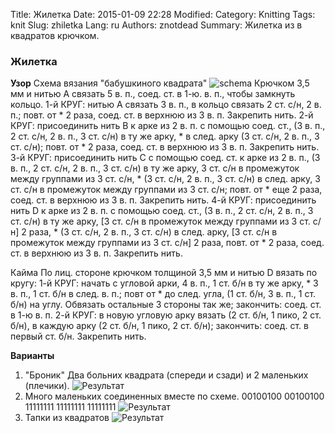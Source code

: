 Title: Жилетка
Date: 2015-01-09 22:28
Modified: 
Category: Knitting
Tags: knit
Slug: zhiletka
Lang: ru
Authors: znotdead
Summary: Жилетка из в квадратов крючком.

### Жилетка

**Узор**
Схема вязания "бабушкиного квадрата"
![schema](static/img/knitting/zhiletka/schema.jpg)
Крючком 3,5 мм и нитью А связать 5 в. п., соед. ст. в 1-ю. в. п., чтобы замкнуть кольцо.
1-й КРУГ: нитью А связать 3 в. п., в кольцо связать 2 ст. с/н, 2 в. п.; повт. от * 2 раза, соед. ст. в верхнюю из 3 в. п. Закрепить нить.
2-й КРУГ: присоединить нить В к арке из 2 в. п. с помощью соед. ст., (3 в. п., 2 ст. с/н, 2 в. п., 3 ст. с/н) в ту же арку, * в след. арку (3 ст. с/н, 2 в. п., 3 ст. с/н); повт. от * 2 раза, соед. ст. в верхнюю из 3 в. п. Закрепить нить.
3-й КРУГ: присоединить нить С с помощью соед. ст. к арке из 2 в. п., (3 в. п., 2 ст. с/н, 2 в. п., 3 ст. с/н) в ту же арку, 3 ст. с/н в промежуток между группами из 3 ст. с/н, * (3 ст. с/н, 2 в. п., 3 ст. с/н) в след. арку, 3 ст. с/н в промежуток между группами из 3 ст. с/н; повт. от * еще 2 раза, соед. ст. в верхнюю из 3 в. п. Закрепить нить.
4-й КРУГ: присоединить нить D к арке из 2 в. п. с помощью соед. ст., (3 в. п., 2 ст. с/н, 2 в. п., 3 ст. с/н) в ту же арку, [3 ст. с/н в промежуток между группами из 3 ст. с/н] 2 раза, * (3 ст. с/н, 2 в. п., 3 ст. с/н) в след. арку, [3 ст. с/н в промежуток между группами из 3 ст. с/н] 2 раза, повт. от * 2 раза, соед. ст. в верхнюю из 3 в. п. Закрепить нить.

Кайма
По лиц. стороне крючком толщиной 3,5 мм и нитью D вязать по кругу:
1-й КРУГ: начать с угловой арки, 4 в. п., 1 ст. б/н в ту же арку, * 3 в. п., 1 ст. б/н в след. в. п.; повт от * до след. угла, (1 ст. б/н, 3 в. п., 1 ст. б/н) на углу. Обвязать остальные 3 стороны так же; закончить: соед. ст. в 1-ю в. п.
2-й КРУГ: в новую угловую арку вязать (2 ст. б/н, 1 пико, 2 ст. б/н), в каждую арку (2 ст. б/н, 1 пико, 2 ст. б/н); закончить: соед. ст. в первый ст. б/н. Закрепить нить.

**Варианты**

1. "Броник" Два больних квадрата (спереди и сзади) и 2 маленьких (плечики).
![Результат](static/img/knitting/zhiletka/result1.jpg)
2. Много маленьких соединенных вместе по схеме.
00100100
00100100
11111111
11111111
11111111
![Результат](static/img/knitting/zhiletka/result2.jpg)
3. Тапки из квадратов
![Результат](static/img/knitting/zhiletka/result3.jpg)

